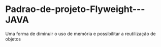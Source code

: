 # Padrao-de-projeto-Flyweight---JAVA
Uma forma de diminuir o uso de memória e possibilitar a reutilização de objetos
